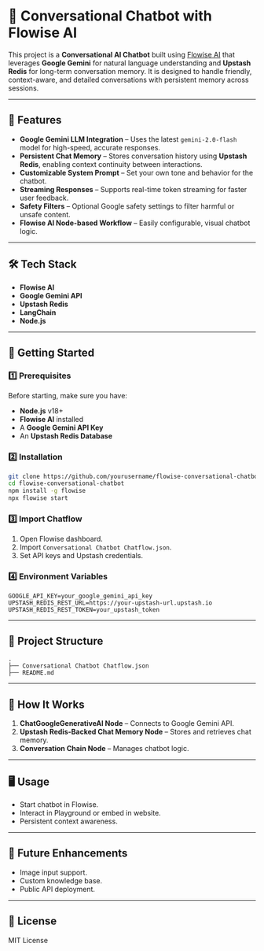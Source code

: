 
# 🤖 Conversational Chatbot with Flowise AI

This project is a **Conversational AI Chatbot** built using [Flowise AI](https://flowiseai.com/) that leverages **Google Gemini** for natural language understanding and **Upstash Redis** for long-term conversation memory. It is designed to handle friendly, context-aware, and detailed conversations with persistent memory across sessions.

---

## 📌 Features

- **Google Gemini LLM Integration** – Uses the latest `gemini-2.0-flash` model for high-speed, accurate responses.
- **Persistent Chat Memory** – Stores conversation history using **Upstash Redis**, enabling context continuity between interactions.
- **Customizable System Prompt** – Set your own tone and behavior for the chatbot.
- **Streaming Responses** – Supports real-time token streaming for faster user feedback.
- **Safety Filters** – Optional Google safety settings to filter harmful or unsafe content.
- **Flowise AI Node-based Workflow** – Easily configurable, visual chatbot logic.

---

## 🛠 Tech Stack

- **Flowise AI**
- **Google Gemini API**
- **Upstash Redis**
- **LangChain**
- **Node.js**

---

## 🚀 Getting Started

### 1️⃣ Prerequisites

Before starting, make sure you have:
- **Node.js** v18+
- **Flowise AI** installed
- A **Google Gemini API Key**
- An **Upstash Redis Database**

### 2️⃣ Installation

```bash
git clone https://github.com/yourusername/flowise-conversational-chatbot.git
cd flowise-conversational-chatbot
npm install -g flowise
npx flowise start
```

### 3️⃣ Import Chatflow

1. Open Flowise dashboard.
2. Import `Conversational Chatbot Chatflow.json`.
3. Set API keys and Upstash credentials.

### 4️⃣ Environment Variables

```
GOOGLE_API_KEY=your_google_gemini_api_key
UPSTASH_REDIS_REST_URL=https://your-upstash-url.upstash.io
UPSTASH_REDIS_REST_TOKEN=your_upstash_token
```

---

## 📂 Project Structure

```
.
├── Conversational Chatbot Chatflow.json
├── README.md
```

---

## 🧩 How It Works

1. **ChatGoogleGenerativeAI Node** – Connects to Google Gemini API.
2. **Upstash Redis-Backed Chat Memory Node** – Stores and retrieves chat memory.
3. **Conversation Chain Node** – Manages chatbot logic.

---

## 🖥 Usage

- Start chatbot in Flowise.
- Interact in Playground or embed in website.
- Persistent context awareness.

---

## 🔮 Future Enhancements

- Image input support.
- Custom knowledge base.
- Public API deployment.

---

## 📜 License

MIT License
